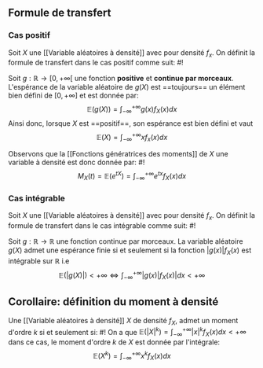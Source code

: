 ## Formule de transfert
### Cas positif
Soit $X$ une [[Variable aléatoires à densité]] avec pour densité $f_x$. On définit la formule de transfert dans le cas positif comme suit: #!

Soit $g: \mathbb R \to [0, +\infty[$ une fonction **positive** et **continue par morceaux**. L'espérance de la variable aléatoire de $g(X)$ est ==toujours== un élément bien défini de $[0, +\infty]$ et est donnée par: $$\mathbb E(g(X)) = \int_{-\infty}^{+\infty}g(x)f_X(x)dx$$ Ainsi donc, lorsque $X$ est ==positif==, son espérance est bien défini et vaut $$ \mathbb E(X) = \int_{-\infty}^{+\infty}xf_x(x)dx$$
<!--ID: 1713391707598-->


Observons que la [[Fonctions génératrices des moments]] de $X$ une variable à densité est donc donnée par: #!
$$M_X(t) = \mathbb E\left(e^{tX}\right) = \int_{-\infty}^{+\infty}e^{tx}f_X(x)dx$$
<!--ID: 1713391707602-->



### Cas intégrable
Soit $X$ une [[Variable aléatoires à densité]] avec pour densité $f_x$. On définit la formule de transfert dans le cas intégrable comme suit: #!

Soit $g: \mathbb R \to \mathbb R$ une fonction continue par morceaux. La variable aléatoire $g(X)$ admet une espérance finie si et seulement si la fonction $|g(x)|f_X(x)$ est intégrable sur $\mathbb R$ i.e 
$$\mathbb E(|g(X)|) < +\infty \Leftrightarrow \int_{-\infty}^{+\infty}|g(x)|f_X(x)|dx < +\infty$$
<!--ID: 1713391707605-->


## Corollaire: définition du moment à densité
Une [[Variable aléatoires à densité]] $X$ de densité $f_X$, admet un moment d'ordre $k$ si et seulement si: #!
On a que $\mathbb E(|X|^k) = \int_{-\infty}^{+\infty}|x|^kf_X(x)dx < +\infty$ dans ce cas, le moment d'ordre $k$ de $X$ est donnée par l'intégrale: $$\mathbb E(X^k) = \int_{-\infty}^{+\infty}x^kf_X(x)dx$$
<!--ID: 1713391707609-->
